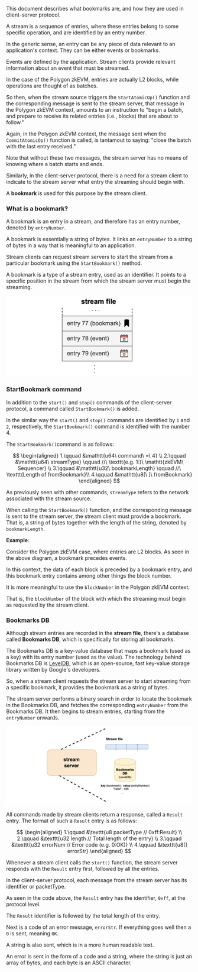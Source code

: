 
This document describes what bookmarks are, and how they are used in client-server protocol.

A stream is a sequence of entries, where these entries belong to some specific operation, and are identified by an entry number.

In the generic sense, an entry can be any piece of data relevant to an application's context. They can be either events or bookmarks.

Events are defined by the application. Stream clients provide relevant information about an event that must be streamed.

In the case of the Polygon zkEVM, entries are actually L2 blocks, while operations are thought of as batches. 

So then, when the stream source triggers the $\texttt{StartAtomicOp()}$ function and the corresponding message is sent to the stream server, that message in the Polygon zkEVM context, amounts to an instruction to "begin a batch, and prepare to receive its related entries (i.e., blocks) that are about to follow."

Again, in the Polygon zkEVM context, the message sent when the $\texttt{CommitAtomicOp()}$ function is called, is tantamout to saying: "close the batch with the last entry received."

Note that without these two messages, the stream server has no means of knowing where a batch starts and ends.

Similarly, in the client-server protocol, there is a need for a stream client to indicate to the stream server what entry the streaming should begin with.

A **bookmark** is used for this purpose by the stream client. 



### What is a bookmark?

A bookmark is an entry in a stream, and therefore has an entry number, denoted by $\texttt{entryNumber}$.

A bookmark is essentially a string of bytes. It links an $\texttt{entryNumber}$ to a string of bytes in a way that is meaningful to an application.

Stream clients can request stream servers to start the stream from a particular bookmark using the $\texttt{StartBookmark()}$ method.

A bookmark is a type of a stream entry, used as an identifier. It points to a specific position in the stream from which the stream server must begin the streaming.

![Figure](../../../img/zkEVM/ds-stream-file-events-bookmarks.png)


### StartBookmark command

In addition to the $\texttt{start()}$ and $\texttt{stop()}$ commands of the client-server protocol, a command called $\texttt{StartBookmark()}$ is added.

In the similar way the $\texttt{start()}$ and $\texttt{stop()}$ commands are identified by $\texttt{1}$ and $\texttt{2}$, respectively, the $\texttt{StartBookmark()}$ command is identified with the number $4$.

The $\texttt{StartBookmark()}$command is as follows:  

$$
\begin{aligned}
1.\qquad &\mathtt{u64\ command\ =\ 4} \\
2.\qquad &\mathtt{u64\ streamType} \qquad //\ \texttt{e.g. 1:}\ \mathtt{zkEVM\ Sequencer} \\
3.\qquad &\mathtt{u32\ bookmarkLength} \qquad //\ \texttt{Length of fromBookmark}\\
4.\qquad &\mathtt{u8[\ ]\ fromBookmark}
\end{aligned}
$$

As previously seen with other commands, $\texttt{streamType}$ refers to the network associated with the stream source.

When calling the $\texttt{StartBookmark()}$ function, and the corresponding message is sent to the stream server, the stream client must provide a bookmark. That is, a string of bytes together with the length of the string, denoted by $\texttt{bookmarkLength}$.

**Example**:

Consider the Polygon zkEVM case, where entries are L2 blocks. As seen in the above diagram, a bookmark precedes events.

In this context, the data of each block is preceded by a bookmark entry, and this bookmark entry contains among other things the block number.

It is more meaningful to use the $\texttt{blockNumber}$ in the Polygon zkEVM context.

That is, the $\texttt{blockNumber}$ of the block with which the streaming must begin as requested by the stream client.

### Bookmarks DB

Although stream entries are recorded in the **stream file**, there's a database called **Bookmarks DB**, which is specifically for storing all bookmarks.

The Bookmarks DB is a key-value database that maps a bookmark (used as a key) with its entry number (used as the value). The technology behind Bookmarks DB is [LevelDB](https://github.com/google/leveldb?tab=readme-ov-file), which is an open-source, fast key-value storage library written by Google's developers.

So, when a stream client requests the stream server to start streaming from a specific bookmark, it provides the bookmark as a string of bytes.

The stream server performs a binary search in order to locate the bookmark in the Bookmarks DB, and fetches the corresponding $\texttt{entryNumber}$ from the Bookmarks DB. It then begins to stream entries, starting from the $\texttt{entryNumber}$ onwards.

![Figure](../../../img/zkEVM/ds-stream-server-binary-search.png)


All commands made by stream clients return a response, called a $\texttt{Result}$ entry. The format of such a $\texttt{Result}$ entry is as follows:

$$
\begin{aligned}
1.\qquad &\texttt{u8 packetType  // 0xff:Result} \\
2.\qquad &\texttt{u32 length // Total length of the entry} \\
3.\qquad &\texttt{u32 errorNum // Error code (e.g. 0:OK)} \\
4.\qquad &\texttt{u8[] errorStr}
\end{aligned}
$$

Whenever a stream client calls the $\texttt{start()}$ function, the stream server responds with the $\texttt{Result}$ entry first, followed by all the entries.

In the client-server protocol, each message from the stream server has its identifier or packetType.

As seen in the code above, the $\texttt{Result}$ entry has the identifier, $\texttt{0xff}$, at the protocol level.

The $\texttt{Result}$ identifier is followed by the total length of the entry.

Next is a code of an error message, $\texttt{errorStr}$. If everything goes well then a $\texttt{0}$ is sent, meaning $\texttt{OK}$. 

A string is also sent, which is in a more human readable text.

An error is sent in the form of a code and a string, where the string is just an array of bytes, and each byte is an ASCII character.
